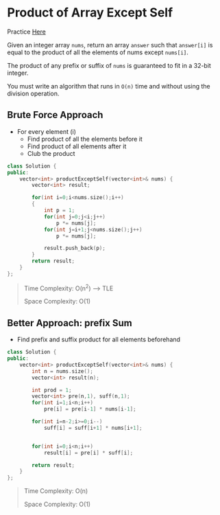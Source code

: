 # Product of Array Except Self

Practice [Here](https://leetcode.com/problems/product-of-array-except-self/description/)

Given an integer array `nums`, return an array `answer` such that `answer[i]` is equal to the product of all the elements of nums except `nums[i]`.

The product of any prefix or suffix of `nums` is guaranteed to fit in a 32-bit integer.

You must write an algorithm that runs in `O(n)` time and without using the division operation.


## Brute Force Approach

- For every element (i)
  - Find product of all the elements before it
  - Find product of all elements after it
  - Club the product

```cpp
class Solution {
public:
    vector<int> productExceptSelf(vector<int>& nums) {
        vector<int> result;

        for(int i=0;i<nums.size();i++)
        {
            int p = 1;
            for(int j=0;j<i;j++)
                p *= nums[j];
            for(int j=i+1;j<nums.size();j++)
                p *= nums[j];

            result.push_back(p);
        }
        return result;
    }
};
```

> Time Complexity: O(n<sup>2</sup>) --> TLE
>
> Space Complexity: O(1)


## Better Approach: prefix Sum

- Find prefix and suffix product for all elements beforehand

```cpp
class Solution {
public:
    vector<int> productExceptSelf(vector<int>& nums) {
        int n = nums.size();
        vector<int> result(n);

        int prod = 1;
        vector<int> pre(n,1), suff(n,1);
        for(int i=1;i<n;i++)
            pre[i] = pre[i-1] * nums[i-1];

        for(int i=n-2;i>=0;i--)
            suff[i] = suff[i+1] * nums[i+1];


        for(int i=0;i<n;i++)
            result[i] = pre[i] * suff[i];

        return result;
    }
};
```

> Time Complexity: O(n)
>
> Space Complexity: O(1)
